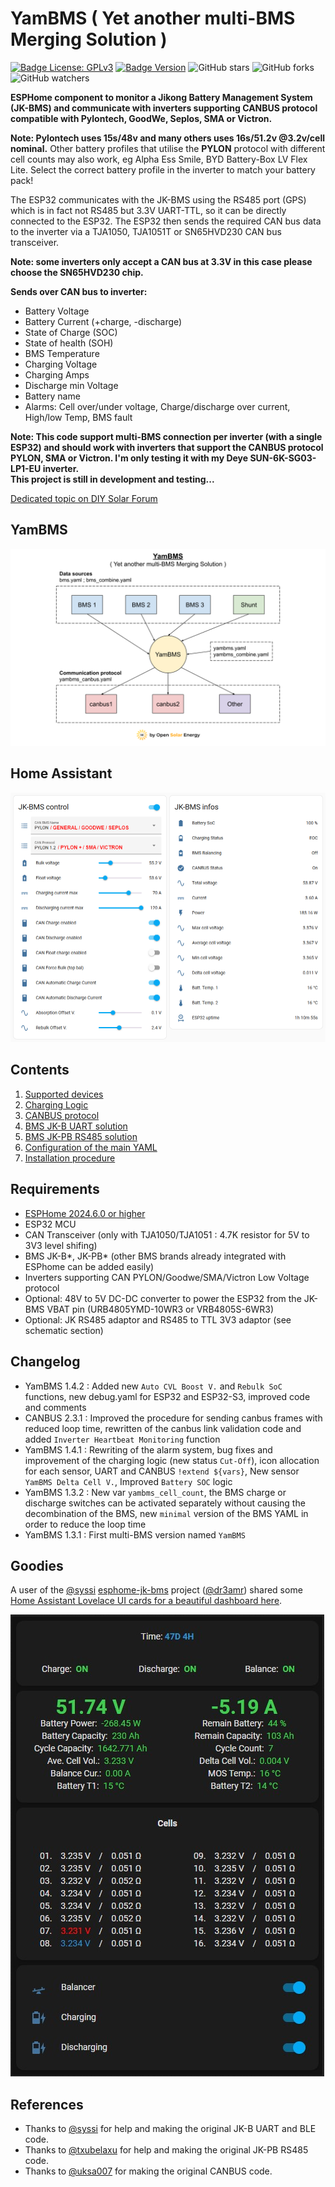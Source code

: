 # YamBMS ( Yet another multi-BMS Merging Solution )

[![Badge License: GPLv3](https://img.shields.io/badge/License-GPLv3-brightgreen.svg)](https://www.gnu.org/licenses/gpl-3.0)
[![Badge Version](https://img.shields.io/github/v/release/Sleeper85/esphome-jk-bms-can?include_prereleases&color=yellow&logo=DocuSign&logoColor=white)](https://github.com/Sleeper85/esphome-jk-bms-can/releases/latest)
![GitHub stars](https://img.shields.io/github/stars/Sleeper85/esphome-jk-bms-can)
![GitHub forks](https://img.shields.io/github/forks/Sleeper85/esphome-jk-bms-can)
![GitHub watchers](https://img.shields.io/github/watchers/Sleeper85/esphome-jk-bms-can)

**ESPHome component to monitor a Jikong Battery Management System (JK-BMS) and communicate with inverters supporting CANBUS protocol compatible with Pylontech, GoodWe, Seplos, SMA or Victron.**

**Note: Pylontech uses 15s/48v and many others uses 16s/51.2v @3.2v/cell nominal.**
Other battery profiles that utilise the **PYLON** protocol with different cell counts may also work, eg Alpha Ess Smile, BYD Battery-Box LV Flex Lite.
Select the correct battery profile in the inverter to match your battery pack!

The ESP32 communicates with the JK-BMS using the RS485 port (GPS) which is in fact not RS485 but 3.3V UART-TTL, so it can be directly connected to the ESP32.
The ESP32 then sends the required CAN bus data to the inverter via a TJA1050, TJA1051T or SN65HVD230 CAN bus transceiver.

**Note: some inverters only accept a CAN bus at 3.3V in this case please choose the SN65HVD230 chip.**

**Sends over CAN bus to inverter:**
  - Battery Voltage
  - Battery Current (+charge, -discharge)
  - State of Charge (SOC)
  - State of health (SOH)
  - BMS Temperature
  - Charging Voltage
  - Charging Amps
  - Discharge min Voltage
  - Battery name
  - Alarms: Cell over/under voltage, Charge/discharge over current, High/low Temp, BMS fault
  
**Note: This code support multi-BMS connection per inverter (with a single ESP32) and should work with inverters that support the CANBUS protocol PYLON, SMA or Victron.
I'm only testing it with my Deye SUN-6K-SG03-LP1-EU inverter.<br>
This project is still in development and testing...<br>**

[Dedicated topic on DIY Solar Forum](https://diysolarforum.com/threads/yambms-jk-bms-can-with-new-cut-off-charging-logic-open-source.79325/)

## YamBMS

![Image](images/YamBMS_packaged_version.png "YamBMS packaged version")

## Home Assistant

![Image](images/HA_Dashboard.png "HA Dashboard")

## Contents

1) [Supported devices](documents/README/Supported_devices.md)
2) [Charging Logic](documents/README/Charging_logic.md)
3) [CANBUS protocol](documents/README/CANBUS_protocol.md)
4) [BMS JK-B UART solution](documents/README/BMS_JK-B_UART_solution.md)
5) [BMS JK-PB RS485 solution](documents/README/BMS_JK-PB_RS485_solution.md)
6) [Configuration of the main YAML](documents/README/Main_YAML_config.md)
7) [Installation procedure](documents/README/Installation_procedure.md)

## Requirements

* [ESPHome 2024.6.0 or higher](https://github.com/esphome/esphome/releases)
* ESP32 MCU
* CAN Transceiver (only with TJA1050/TJA1051 : 4.7K resistor for 5V to 3V3 level shifing)
* BMS JK-B*, JK-PB* (other BMS brands already integrated with ESPhome can be added easily)
* Inverters supporting CAN PYLON/Goodwe/SMA/Victron Low Voltage protocol
* Optional: 48V to 5V DC-DC converter to power the ESP32 from the JK-BMS VBAT pin (URB4805YMD-10WR3 or VRB4805S-6WR3)
* Optional: JK RS485 adaptor and RS485 to TTL 3V3 adaptor (see schematic section)

## Changelog

* YamBMS 1.4.2 : Added new `Auto CVL Boost V.` and `Rebulk SoC` functions, new debug.yaml for ESP32 and ESP32-S3, improved code and comments
* CANBUS 2.3.1 : Improved the procedure for sending canbus frames with reduced loop time, rewritten of the canbus link validation code and added `Inverter Heartbeat Monitoring` function
* YamBMS 1.4.1 : Rewriting of the alarm system, bug fixes and improvement of the charging logic (new status `Cut-Off`), icon allocation for each sensor, UART and CANBUS `!extend ${vars}`, New sensor `YamBMS Delta Cell V.`, Improved `Battery SOC` logic
* YamBMS 1.3.2 : New var `yambms_cell_count`, the BMS charge or discharge switches can be activated separately without causing the decombination of the BMS, new `minimal` version of the BMS YAML in order to reduce the loop time
* YamBMS 1.3.1 : First multi-BMS version named `YamBMS`

## Goodies

A user of the [@syssi](https://github.com/syssi) [esphome-jk-bms](https://github.com/syssi/esphome-jk-bms) project ([@dr3amr](https://github.com/dr3amr)) shared some [Home Assistant Lovelace UI cards for a beautiful dashboard here](https://github.com/syssi/esphome-jk-bms/discussions/230).

![Lovelace entities card](images/lovelace-cards-contribution.png "Home Assistant Lovelace UI cards")

## References

* Thanks to [@syssi](https://github.com/syssi/esphome-jk-bms) for help and making the original JK-B UART and BLE code.
* Thanks to [@txubelaxu](https://github.com/txubelaxu/esphome-jk-bms) for help and making the original JK-PB RS485 code.
* Thanks to [@uksa007](https://www.patreon.com/Uksa007Codedevelopment) for making the original CANBUS code.

